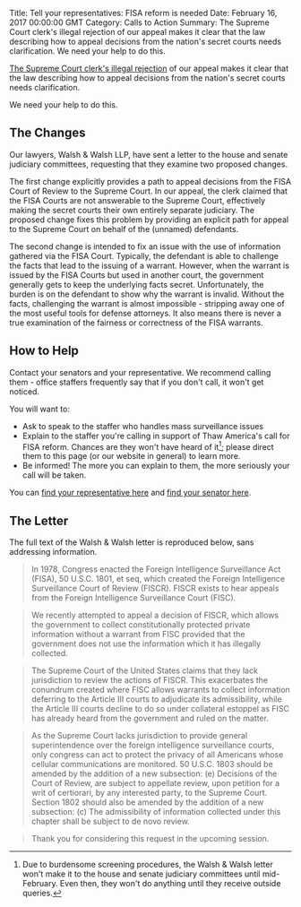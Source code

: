 Title: Tell your representatives: FISA reform is needed
Date: February 16, 2017 00:00:00 GMT
Category: Calls to Action
Summary: The Supreme Court clerk's illegal rejection of our appeal makes it clear that the law describing how to appeal decisions from the nation's secret courts needs clarification.  We need your help to do this.

[The Supreme Court clerk's illegal rejection](/press/2017-01-17/) of our appeal makes it clear that the law describing how to appeal decisions from the nation's secret courts needs clarification.

We need your help to do this.

## The Changes

Our lawyers, Walsh & Walsh LLP, have sent a letter to the house and senate judiciary committees, requesting that they examine two proposed changes.

The first change explicitly provides a path to appeal decisions from the FISA Court of Review to the Supreme Court.  In our appeal, the clerk claimed that the FISA Courts are not answerable to the Supreme Court, effectively making the secret courts their own entirely separate judiciary.  The proposed change fixes this problem by providing an explicit path for appeal to the Supreme Court on behalf of the (unnamed) defendants.

The second change is intended to fix an issue with the use of information gathered via the FISA Court.  Typically, the defendant is able to challenge the facts that lead to the issuing of a warrant.  However, when the warrant is issued by the FISA Courts but used in another court, the government generally gets to keep the underlying facts secret.  Unfortunately, the burden is on the defendant to show why the warrant is invalid.  Without the facts, challenging the warrant is almost impossible - stripping away one of the most useful tools for defense attorneys.  It also means there is never a true examination of the fairness or correctness of the FISA warrants.

## How to Help

Contact your senators and your representative.  We recommend calling them - office staffers frequently say that if you don't call, it won't get noticed.

You will want to:

* Ask to speak to the staffer who handles mass surveillance issues
* Explain to the staffer you're calling in support of Thaw America's call for FISA reform.  Chances are they won't have heard of it[^1]; please direct them to this page (or our website in general) to learn more.
* Be informed!  The more you can explain to them, the more seriously your call will be taken.

You can [find your representative here](http://www.house.gov/representatives/find/) and [find your senator here](http://www.senate.gov/senators/contact/).

## The Letter

The full text of the Walsh & Walsh letter is reproduced below, sans addressing information.

> In 1978, Congress enacted the Foreign Intelligence Surveillance Act (FISA), 50 U.S.C. 1801, et seq, which created the Foreign Intelligence Surveillance Court of Review (FISCR).  FISCR exists to hear appeals from the Foreign Intelligence Surveillance Court (FISC).

> We recently attempted to appeal a decision of FISCR, which allows the government to collect constitutionally protected private information without a warrant from FISC provided that the government does not use the information which it has illegally collected.

> The Supreme Court of the United States claims that they lack jurisdiction to review the actions of FISCR.  This exacerbates the conundrum created where FISC allows warrants to collect information deferring to the Article III courts to adjudicate its admissibility, while the Article III courts decline to do so under collateral estoppel as FISC has already heard from the government and ruled on the matter.

> As the Supreme Court lacks jurisdiction to provide general superintendence over the foreign intelligence surveillance courts, only congress can act to protect the privacy of all Americans whose cellular communications are monitored.  50 U.S.C. 1803 should be amended by the addition of a new subsection: (e) Decisions of the Court of Review, are subject to appellate review, upon petition for a writ of certiorari, by any interested party, to the Supreme Court.  Section 1802 should also be amended by the addition of a new subsection: (c) The admissibility of information collected under this chapter shall be subject to de novo review.

> Thank you for considering this request in the upcoming session.

[^1]: Due to burdensome screening procedures, the Walsh & Walsh letter won't make it to the house and senate judiciary committees until mid-February.  Even then, they won't do anything until they receive outside queries.
